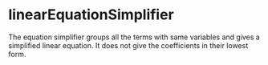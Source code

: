 # linearEquationSimplifier

The equation simplifier groups all the terms with same variables and gives a simplified linear equation.
It does not give the coefficients in their lowest form.
